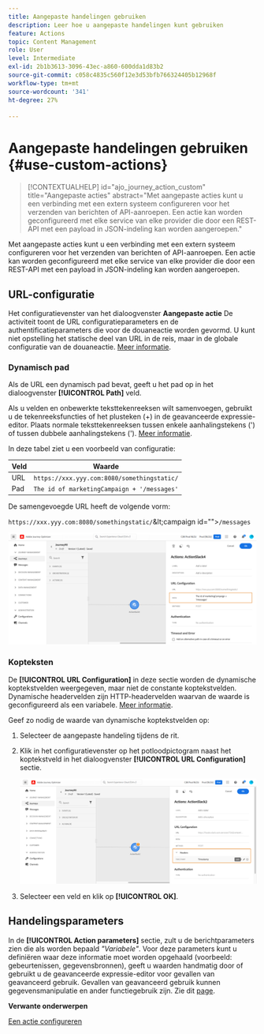 ```yaml
---
title: Aangepaste handelingen gebruiken
description: Leer hoe u aangepaste handelingen kunt gebruiken
feature: Actions
topic: Content Management
role: User
level: Intermediate
exl-id: 2b1b3613-3096-43ec-a860-600dda1d83b2
source-git-commit: c058c4835c560f12e3d53bfb766324405b12968f
workflow-type: tm+mt
source-wordcount: '341'
ht-degree: 27%

---
```


# Aangepaste handelingen gebruiken {#use-custom-actions}

>[!CONTEXTUALHELP]
>id="ajo_journey_action_custom"
>title="Aangepaste acties"
>abstract="Met aangepaste acties kunt u een verbinding met een extern systeem configureren voor het verzenden van berichten of API-aanroepen. Een actie kan worden geconfigureerd met elke service van elke provider die door een REST-API met een payload in JSON-indeling kan worden aangeroepen."

Met aangepaste acties kunt u een verbinding met een extern systeem configureren voor het verzenden van berichten of API-aanroepen. Een actie kan worden geconfigureerd met elke service van elke provider die door een REST-API met een payload in JSON-indeling kan worden aangeroepen.

## URL-configuratie

Het configuratievenster van het dialoogvenster **Aangepaste actie** De activiteit toont de URL configuratieparameters en de authentificatieparameters die voor de douaneactie worden gevormd. U kunt niet opstelling het statische deel van URL in de reis, maar in de globale configuratie van de douaneactie. [Meer informatie](../action/about-custom-action-configuration.md).

### Dynamisch pad

Als de URL een dynamisch pad bevat, geeft u het pad op in het dialoogvenster **[!UICONTROL Path]** veld.

Als u velden en onbewerkte teksttekenreeksen wilt samenvoegen, gebruikt u de tekenreeksfuncties of het plusteken (+) in de geavanceerde expressie-editor. Plaats normale teksttekenreeksen tussen enkele aanhalingstekens (&#39;) of tussen dubbele aanhalingstekens (&#39;). [Meer informatie](expression/expressionadvanced.md).

In deze tabel ziet u een voorbeeld van configuratie:

| Veld | Waarde |
| --- | --- |
| URL | `https://xxx.yyy.com:8080/somethingstatic/` |
| Pad | `The id of marketingCampaign + '/messages'` |

De samengevoegde URL heeft de volgende vorm:

`https://xxx.yyy.com:8080/somethingstatic/`\&lt;campaign id=&quot;&quot;>`/messages`

![](assets/journey-custom-action-url.png)

### Kopteksten

De **[!UICONTROL URL Configuration]** in deze sectie worden de dynamische koptekstvelden weergegeven, maar niet de constante koptekstvelden. Dynamische headervelden zijn HTTP-headervelden waarvan de waarde is geconfigureerd als een variabele. [Meer informatie](../action/about-custom-action-configuration.md).

Geef zo nodig de waarde van dynamische koptekstvelden op:

1. Selecteer de aangepaste handeling tijdens de rit.
1. Klik in het configuratievenster op het potloodpictogram naast het koptekstveld in het dialoogvenster **[!UICONTROL URL Configuration]** sectie.

   ![](assets/journey-dynamicheaderfield.png)

1. Selecteer een veld en klik op **[!UICONTROL OK]**.

## Handelingsparameters

In de **[!UICONTROL Action parameters]** sectie, zult u de berichtparameters zien die als worden bepaald _&quot;Variabele&quot;_. Voor deze parameters kunt u definiëren waar deze informatie moet worden opgehaald (voorbeeld: gebeurtenissen, gegevensbronnen), geeft u waarden handmatig door of gebruikt u de geavanceerde expressie-editor voor gevallen van geavanceerd gebruik. Gevallen van geavanceerd gebruik kunnen gegevensmanipulatie en ander functiegebruik zijn. Zie dit [page](expression/expressionadvanced.md).

**Verwante onderwerpen**

[Een actie configureren](../action/about-custom-action-configuration.md)
